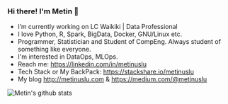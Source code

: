 ### Hi there! I'm Metin 👋

- I’m currently working on LC Waikiki | Data Professional
- I love Python, R, Spark, BigData, Docker, GNU/Linux etc.  
- Programmer, Statistician and Student of CompEng. Always student of something like everyone.
- I'm interested in DataOps, MLOps.
- Reach me: https://linkedin.com/in/metinuslu  
- Tech Stack or My BackPack: https://stackshare.io/metinuslu  
- My blog http://metinuslu.com & https://medium.com/@metinuslu


<!--
[![](https://img.shields.io/badge/linkedin-%230077B5.svg?&style=for-the-badge&logo=linkedin&logoColor=white)](https://www.linkedin.com/in/metinuslu/)
[![](https://img.shields.io/badge/medium-%2312100E.svg?&style=for-the-badge&logo=medium&logoColor=white)](https://medium.com/@metinuslu)  
[![](https://img.shields.io/twitter/follow/uslumetin?style=social)](https://www.twitter.com/uslumetin)  
[![](https://img.shields.io/github/followers/metinuslu?style=social)](https://www.github.com/metinuslu)  
-->
![Metin's github stats](https://github-readme-stats.vercel.app/api?username=metinuslu)


<!--
**metinuslu/metinuslu** is a ✨ _special_ ✨ repository because its `README.md` (this file) appears on your GitHub profile.

Here are some ideas to get you started:

- 🔭 I’m currently working on ...
- 🌱 I’m currently learning ...
- 👯 I’m looking to collaborate on ...
- 🤔 I’m looking for help with ...
- 💬 Ask me about ...
- 📫 How to reach me: ...
- 😄 Pronouns: ...
- ⚡ Fun fact: ...
-->
